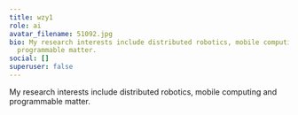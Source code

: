 ```yaml
---
title: wzy1
role: ai
avatar_filename: 51092.jpg
bio: My research interests include distributed robotics, mobile computing and
  programmable matter.
social: []
superuser: false
---
```

My research interests include distributed robotics, mobile computing and programmable matter.